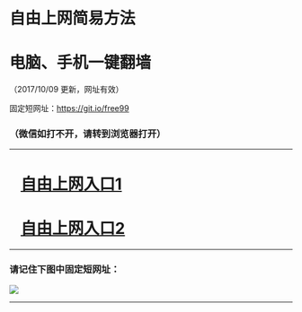 ﻿# 自由上网简易方法

# 电脑、手机一键翻墙

（2017/10/09 更新，网址有效）

固定短网址：https://git.io/free99

### （微信如打不开，请转到浏览器打开）


***





# &nbsp;&nbsp; <a href="http://ft945930280.fwq-tz-1001.info/fwqtz01.html?t=10090013929 " target="_blank">自由上网入口1</a>
# &nbsp;&nbsp; <a href="http://ft2378931789.fwq-tz-1002.info/fwqtz02.html?t=100900130345 " target="_blank">自由上网入口2</a>
***

### 请记住下图中固定短网址：

<img src="https://s3-us-west-2.amazonaws.com/fwq-1001/yjfq-20170905okok.png" /> 


***

